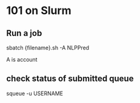 
# 101 on Slurm



## Run a job

sbatch {filename}.sh -A NLPPred

A is account

## check status of submitted queue
squeue -u USERNAME